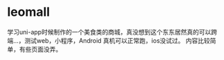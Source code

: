# leomall

学习uni-app时候制作的一个美食类的商城，真没想到这个东东居然真的可以跨端...，测试web，小程序，Android 真机可以正常跑，ios没试过。
内容比较简单，有些页面没弄。
